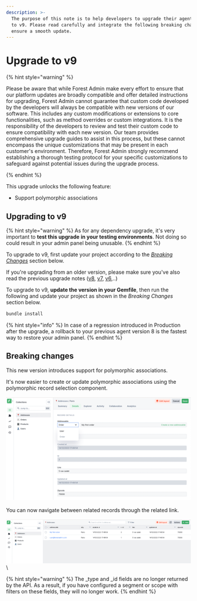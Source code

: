 ```yaml
---
description: >-
  The purpose of this note is to help developers to upgrade their agent from v8
  to v9. Please read carefully and integrate the following breaking changes to
  ensure a smooth update.​
---
```


# Upgrade to v9

{% hint style="warning" %}

Please be aware that while Forest Admin make every effort to ensure that our platform updates are broadly compatible and offer detailed instructions for upgrading, Forest Admin cannot guarantee that custom code developed by the developers will always be compatible with new versions of our software. This includes any custom modifications or extensions to core functionalities, such as method overrides or custom integrations. It is the responsibility of the developers to review and test their custom code to ensure compatibility with each new version. Our team provides comprehensive upgrade guides to assist in this process, but these cannot encompass the unique customizations that may be present in each customer's environment. Therefore, Forest Admin strongly recommend establishing a thorough testing protocol for your specific customizations to safeguard against potential issues during the upgrade process.

{% endhint %}

This upgrade unlocks the following feature:

* Support polymorphic associations

## Upgrading to v9

{% hint style="warning" %}
As for any dependency upgrade, it's very important to **test this upgrade** **in your testing environments**. Not doing so could result in your admin panel being unusable.
{% endhint %}

To upgrade to v9, first update your project according to the [_Breaking Changes_](../upgrade-notes-rails/upgrade-to-v9.md#breaking-changes) section below.&#x20;

If you're upgrading from an older version, please make sure you've also read the previous upgrade notes ([v8](upgrade-to-v8.md), [v7](upgrade-to-v7.md), [v6](upgrade-to-v6.md),..)

To upgrade to v9, **update the version in your Gemfile**, then run the following and update your project as shown in the _Breaking Changes_ section below.

```javascript
bundle install
```

{% hint style="info" %}
In case of a regression introduced in Production after the upgrade, a rollback to your previous agent version 8 is the fastest way to restore your admin panel.
{% endhint %}

## Breaking changes

This new version introduces support for polymorphic associations.

It's now easier to create or update polymorphic associations using the polymorphic record selection component.\
\
![](<../../../.gitbook/assets/image (550).png>)\
\
You can now navigate between related records through the related link.\
\
![](<../../../.gitbook/assets/image (551).png>)\
\

{% hint style="warning" %}
The <record>_type and <record>_id fields are no longer returned by the API. As a result, if you have configured a segment or scope with filters on these fields, they will no longer work.
{% endhint %}

